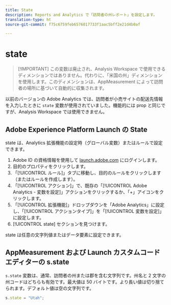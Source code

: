 ```yaml
---
title: State
description: Reports and Analytics で「訪問者の州レポート」を設定します。
translation-type: ht
source-git-commit: f75c6759feb6576017733f1aac5bff2e21d4b0af

---
```



# state

> [!IMPORTANT] この変数は廃止され、Analysis Workspace で使用できるディメンションではありません。代わりに、「米国の州」ディメンションを使用します。このディメンションは、AppMeasurement によって訪問者の場所に基づいて自動的に収集されます。

以前のバージョンの Adobe Analytics では、訪問者が小売サイトの配送先情報を入力したときに `state` 変数が使用されていました。機能的には prop と同じですが、Analysis Workspace では使用できません。

## Adobe Experience Platform Launch の State

state は、Analytics 拡張機能の設定時（グローバル変数）またはルールで設定できます。

1. Adobe ID の資格情報を使用して [launch.adobe.com](https://launch.adobe.com) にログインします。
2. 目的のプロパティをクリックします。
3. 「[!UICONTROL ルール]」タブに移動し、目的のルールをクリックします（またはルールを作成します）。
4. 「[!UICONTROL アクション]」で、既存の「[!UICONTROL Adobe Analytics - 変数を設定]」アクションをクリックするか、「+」アイコンをクリックします。
5. 「[!UICONTROL 拡張機能]」ドロップダウンを「Adobe Analytics」に設定し、「[!UICONTROL アクションタイプ]」を「[!UICONTROL 変数を設定]」に設定します。
6. [!UICONTROL state] セクションを見つけます。

state は任意の文字列値またはデータ要素に設定できます。

## AppMeasurement および Launch カスタムコードエディターの s.state

`s.state` 変数は、通常、訪問者の州または郡を含む文字列です。州名と 2 文字の州コードはどちらも有効です。最大値は 50 バイトです。より長い値は切り捨てられます。デフォルト値は空の文字列です。

```js
s.state = "Utah";
```
